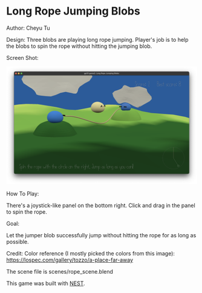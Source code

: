 # Long Rope Jumping Blobs

Author: Cheyu Tu

Design: Three blobs are playing long rope jumping. Player's job is to help the blobs to spin the rope without hitting the jumping blob.

Screen Shot:

![Screen Shot](Long_Rope_Jumping_Blobs.png)

How To Play:

There's a joystick-like panel on the bottom right. Click and drag in the panel to spin the rope.

Goal:

Let the jumper blob successfully jump without hitting the rope for as long as possible.

Credit:
Color reference (I mostly picked the colors from this image): https://lospec.com/gallery/tozzo/a-place-far-away 

The scene file is scenes/rope_scene.blend

This game was built with [NEST](NEST.md).
